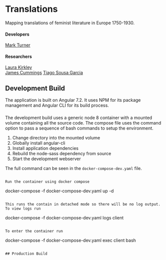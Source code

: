 # Translations

Mapping translations of feminist literature in Europe 1750-1930.

#### Developers

[Mark Turner](https://github.com/markdturner)

#### Researchers

[Laura Kirkley](https://www.ncl.ac.uk/elll/staff/profile/laurakirkley.html#background)  
[James Cummings](https://www.ncl.ac.uk/elll/staff/profile/jamescummings.html#background)
[Tiago Sousa Garcia](https://www.ncl.ac.uk/elll/staff/profile/tiagosousa-garcia.html#background)

## Development Build

The application is built on Angular 7.2. It uses NPM for its package management and Angular CLI for its build process.

###

The development build uses a generic node 8 container with a mounted volume containing all the source code. The compose file uses the command option to pass a sequence of bash commands to setup the environment.

1. Change directory into the mounted volume
2. Globally install angular-cli
3. Install application dependencies
4. Rebuild the node-sass dependency from source
5. Start the development webserver

The full command can be seen in the `docker-compose-dev.yaml` file.
```

Run the container using docker compose

```
docker-compose -f docker-compose-dev.yaml up -d
```

This runs the contain in detached mode so there will be no log output. To view logs run

```
docker-compose -f docker-compose-dev.yaml logs client
```

To enter the container run

```
docker-compose -f docker-compose-dev.yaml exec client bash
```

## Production Build